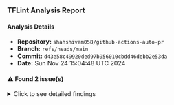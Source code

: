 ### TFLint Analysis Report
#### Analysis Details
- **Repository:** `shahshivam058/github-actions-auto-pr`
- **Branch:** `refs/heads/main`
- **Commit:** `d43e58c49920ded97b956010cbdd46debb2e53da`
- **Date:** Sun Nov 24 15:04:48 UTC 2024

#### :warning: Found 2 issue(s)

<details><summary>Click to see detailed findings</summary>

| Severity | Rule | File | Line | Message |
|----------|------|------|------|---------|
| warning | terraform_required_version | main.tf | 1 | terraform "required_version" attribute is required |
| warning | terraform_required_providers | main.tf | 19 | Missing version constraint for provider "aws" in `required_providers` |

</details>
